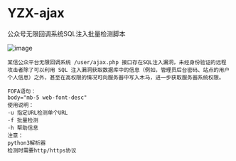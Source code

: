 # YZX-ajax
公众号无限回调系统SQL注入批量检测脚本

![image](https://github.com/user-attachments/assets/5e4f5fae-dda1-4f6d-abe9-c62593eeee5f)

```shell
某信公众平台无限回调系统 /user/ajax.php 接口存在SQL注入漏洞，未经身份验证的远程攻击者除了可以利用 SQL 注入漏洞获取数据库中的信息（例如，管理员后台密码、站点的用户个人信息）之外，甚至在高权限的情况可向服务器中写入木马，进一步获取服务器系统权限。

FOFA语句：
body="mb-5 web-font-desc"
使用说明：
-u 指定URL检测单个URL
-f 批量检测
-h 帮助信息
注意：
python3解析器
检测时需要http/https协议
```
